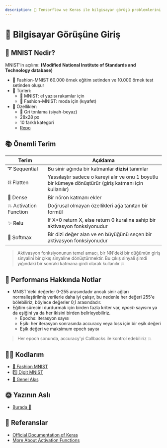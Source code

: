 ```yaml
---
description: 🚪 Tensorflow ve Keras ile bilgisayar görüşü problemlerini çözmeye giriş 
---
```

# 🚪 Bilgisayar Görüşüne Giriş

## 👗 MNIST Nedir?
MNIST'in açılımı: **(Modified National Institute of Standards and Technology database)**

* 🔎 Fashion-MNIST 60.000 örnek eğitim setinden ve 10.000 örnek test setinden oluşur
* 🎨 Türleri:
  * 🔢 MNIST: el yazısı rakamlar için
  * 👗 Fashion-MNIST: moda için (kıyafet)
* 📃 Özellikler:
  * 🌚 Gri tonlama (siyah-beyaz)
  * 28x28 px
  * 10 farklı kategori
  * [Repo](https://github.com/zalandoresearch/fashion-mnist)

## 📚 Önemli Terim
| Terim           | Açıklama   |
| --------------- |---------------|
| ➰ Sequential      | Bu sinir ağında bir katmanlar **dizisi** tanımlar |
| ⛓ Flatten          | Yassılaştır sadece o kareyi alır ve onu 1 boyutlu bir kümeye dönüştürür (giriş katmanı için kullanılır) |
| 🔷 Dense           | Bir nöron katmanı ekler |
| 💥 Activation Function | Doğrusal olmayan özellikleri ağa tanıtan bir formül |
| ✨ Relu            | If X>0 return X, else return 0 kuralına sahip bir aktivasyon fonksiyonudur |
| 🎨 Softmax         | Bir dizi değer alan ve en büyüğünü seçen bir aktivasyon fonksiyonudur |


> Aktivasyon fonksiyonunun temel amacı, bir NN'deki bir düğümün giriş sinyalini bir çıkış sinyaline dönüştürmektir. Bu çıkış sinyali şimdi yığındaki bir sonraki katmana girdi olarak kullanılır 💥

## 💫 Performans Hakkında Notlar
* MNIST'deki değerler 0-255 arasındadır ancak sinir ağları normalleştirilmiş verilerle daha iyi çalışır, bu nedenle her değeri 255'e bölebiliriz, böylece değerler 0,1 arasındadır.
* Eğitim sürecini durdurmak için birden fazla kriter var, _epoch_ sayısını ya da eşiğini ya da her ikisini birden belirleyebiliriz.
  * Epochs: iterasyon sayısı
  * Eşik: her iterasyon sonrasında accuracy veya loss için bir eşik değeri
  * Eşik değeri ve maksimum epoch sayısı

> Her epoch sonunda, accuracy'yi Callbacks ile kontrol edebiliriz 💥

## 👩‍💻 Kodlarım
- [👗 Fashion MNIST](./0-Fashion-MNIST.ipynb)
- [1️⃣ Digit MNIST](./1-DIGIT-MNIST.ipynb)
- [🎈 Genel Akış](./5-CNNWorkflow.ipynb)

## 🌞 Yazının Aslı
- [Burada 🐾](https://dl.asmaamir.com/2-intro2computervision)

## 🧐 Referanslar
* [Official Documentation of Keras](https://keras.io/)
* [More About Activation Functions](https://keras.io/activations/)
